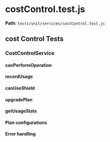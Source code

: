 # costControl.test.js

**Path:** `tests/unit/services/costControl.test.js`

## cost Control Tests

### CostControlService

#### canPerformOperation

#### recordUsage

#### canUseShield

#### upgradePlan

#### getUsageStats

#### Plan configurations

#### Error handling

